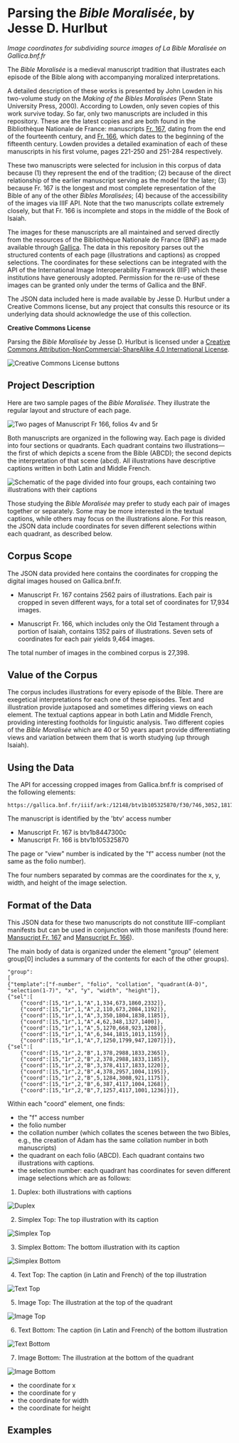 # Parsing the *Bible Moralisée*, by Jesse D. Hurlbut
*Image coordinates for subdividing source images of La Bible Moralisée on Gallica.bnf.fr*


The *Bible Moralisée* is a medieval manuscript tradition that illustrates each episode of the Bible along with accompanying moralized interpretations. 

A detailed description of these works is presented by John Lowden in his two-volume study on the *Making of the Bibles Moralisées* (Penn State University Press, 2000). According to Lowden, only seven copies of this work survive today. So far, only two manuscripts are included in this repository. These are the latest copies and are both found in the Bibliothèque Nationale de France: manuscripts [Fr. 167](https://gallica.bnf.fr/ark:/12148/btv1b8447300c/), dating from the end of the fourteenth century, and [Fr. 166](https://gallica.bnf.fr/ark:/12148/btv1b105325870/), which dates to the beginning of the fifteenth century. Lowden provides a detailed examination of each of these manuscripts in his first volume, pages 221-250 and 251-284 respectively.

These two manuscripts were selected for inclusion in this corpus of data because (1) they represent the end of the tradition; (2) because of the direct relationship of the earlier manuscript serving as the model for the later; (3) because Fr. 167 is the longest and most complete representation of the Bible of any of the other *Bibles Moralisées*; (4) because of the accessibility of the images via IIIF API. Note that the two manuscripts collate extremely closely, but that Fr. 166 is incomplete and stops in the middle of the Book of Isaiah.

The images for these manuscripts are all maintained and served directly from the resources of the Bibliothèque Nationale de France (BNF) as made available through [Gallica](https://gallica.bnf.fr/). The data in this repository parses out the structured contents of each page (illustrations and captions) as cropped selections. The coordinates for these selections can be integrated with the API of the International Image Interoperability Framework (IIIF) which these institutions have generously adopted. Permission for the re-use of these images can be granted only under the terms of Gallica and the BNF. 

The JSON data included here is made available by Jesse D. Hurlbut under a Creative Commons license, but any project that consults this resource or its underlying data should acknowledge the use of this collection.

**Creative Commons License**

Parsing the *Bible Moralisée* by Jesse D. Hurlbut is licensed under a [Creative Commons Attribution-NonCommercial-ShareAlike 4.0 International License](https://creativecommons.org/licenses/by-nc-sa/4.0/). 

![Creative Commons License buttons](https://licensebuttons.net/l/by-nc-sa/4.0/88x31.png)

## Project Description
Here are two sample pages of the *Bible Moralisée*. They illustrate the regular layout and structure of each page. 

![Two pages of Manuscript Fr 166, folios 4v and 5r](https://github.com/toisondor/assets/blob/main/BNF-fr166-4v-5r-small.jpeg)

Both manuscripts are organized in the following way. Each page is divided into four sections or quadrants. Each quadrant contains two illustrations—the first of which depicts a scene from the Bible (ABCD); the second depicts the interpretation of that scene (abcd). All illustrations have descriptive captions written in both Latin and Middle French.

![Schematic of the page divided into four groups, each containing two illustrations with their captions](https://github.com/toisondor/assets/blob/main/icon-page.png)

Those studying the *Bible Moralisée* may prefer to study each pair of images together or separately. Some may be more interested in the textual captions, while others may focus on the illustrations alone. For this reason, the JSON data include coordinates for seven different selections within each quadrant, as described below.  

## Corpus Scope
The JSON data provided here contains the coordinates for cropping the digital images housed on Gallica.bnf.fr.

- Manuscript Fr. 167 contains 2562 pairs of illustrations. Each pair is cropped in seven different ways, for a total set of coordinates for 17,934 images.

- Manuscript Fr. 166, which includes only the Old Testament through a portion of Isaiah, contains 1352 pairs of illustrations. Seven sets of coordinates for each pair yields 9,464 images.

The total number of images in the combined corpus is 27,398.

## Value of the Corpus
The corpus includes illustrations for every episode of the Bible. There are exegetical interpretations for each one of these episodes. Text and illustration provide juxtaposed and sometimes differing views on each element. The textual captions appear in both Latin and Middle French, providing interesting footholds for linguistic analysis. Two different copies of the *Bible Moralisée* which are 40 or 50 years apart provide differentiating views and variation between them that is worth studying (up through Isaiah).  

## Using the Data
The API for accessing cropped images from Gallica.bnf.fr is comprised of the following elements:
```
https://gallica.bnf.fr/iiif/ark:/12148/btv1b105325870/f30/746,3052,1817,2301/pct:70/0/native.jpg
```
The manuscript is identified by the 'btv' access number

- Manuscript Fr. 167 is btv1b8447300c
- Manuscript Fr. 166 is btv1b105325870

The page or "view" number is indicated by the "f" access number (not the same as the folio number).

The four numbers separated by commas are the coordinates for the x, y, width, and height of the image selection.

## Format of the Data
This JSON data for these two manuscripts do not constitute IIIF-compliant manifests but can be used in conjunction with those manifests (found here: [Mansucript Fr. 167](https://gallica.bnf.fr/iiif/ark:/12148/btv1b8447300c/manifest.json) and [Mansucript Fr. 166](https://gallica.bnf.fr/iiif/ark:/12148/btv1b105325870/manifest.json)).

The main body of data is organized under the element "group" (element group[0] includes a summary of the contents for each of the other groups). 
```
"group":
[
{"template":["f-number", "folio", "collation", "quadrant(A-D)", "selection(1-7)", "x", "y", "width", "height"]},
{"sel":[
    {"coord":[15,"1r",1,"A",1,334,673,1860,2332]},
    {"coord":[15,"1r",1,"A",2,110,673,2084,1192]},
    {"coord":[15,"1r",1,"A",3,350,1804,1838,1185]},
    {"coord":[15,"1r",1,"A",4,62,348,1327,1400]},
    {"coord":[15,"1r",1,"A",5,1270,668,923,1208]},
    {"coord":[15,"1r",1,"A",6,344,1815,1013,1159]},
    {"coord":[15,"1r",1,"A",7,1250,1799,947,1207]}]},
{"sel":[
    {"coord":[15,"1r",2,"B",1,378,2988,1833,2365]},
    {"coord":[15,"1r",2,"B",2,378,2988,1833,1185]},
    {"coord":[15,"1r",2,"B",3,378,4117,1833,1220]},
    {"coord":[15,"1r",2,"B",4,378,2957,1004,1195]},
    {"coord":[15,"1r",2,"B",5,1284,3008,921,1175]},
    {"coord":[15,"1r",2,"B",6,387,4117,1004,1268]},
    {"coord":[15,"1r",2,"B",7,1257,4117,1001,1236]}]},
```
Within each "coord" element, one finds:
- the "f" access number
- the folio number
- the collation number (which collates the scenes between the two Bibles, e.g., the creation of Adam has the same collation number in both manuscripts)
- the quadrant on each folio (ABCD). Each quadrant contains two illustrations with captions.
- the selection number: each quadrant has coordinates for seven different image selections which are as follows:

1. Duplex: both illustrations with captions
 
 ![Duplex](https://github.com/toisondor/assets/blob/main/icon-Duplex.png)
 
2. Simplex Top: The top illustration with its caption
 
 ![Simplex Top](https://github.com/toisondor/assets/blob/main/icon-Simplex-top.png)
 
3. Simplex Bottom: The bottom illustration with its caption
 
 ![Simplex Bottom](https://github.com/toisondor/assets/blob/main/icon-Simplex-bottom.png)
 
4. Text Top: The caption (in Latin and French) of the top illustration
 
 ![Text Top](https://github.com/toisondor/assets/blob/main/icon-Text-top.png)
 
5. Image Top: The illustration at the top of the quadrant
 
 ![Image Top](https://github.com/toisondor/assets/blob/main/icon-Image-top.png)
 
6. Text Bottom: The caption (in Latin and French) of the bottom illustration
 
 ![Text Bottom](https://github.com/toisondor/assets/blob/main/icon-Text-bottom.png)
 
7. Image Bottom: The illustration at the bottom of the quadrant
 
 ![Image Bottom](https://github.com/toisondor/assets/blob/main/icon-Image-bottom.png)
 
- the coordinate for x
- the coordinate for y
- the coordinate for width
- the coordinate for height

## Examples
